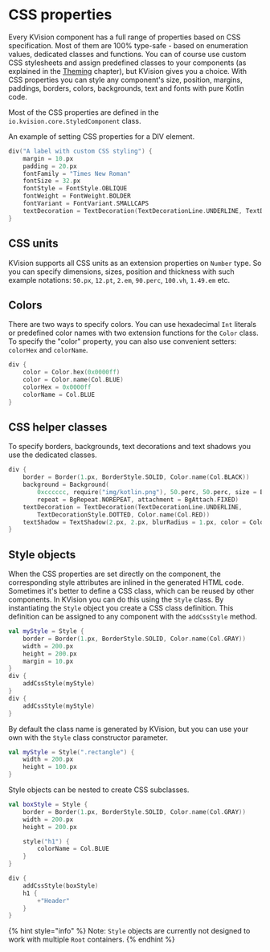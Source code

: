 # CSS properties

Every KVision component has a full range of properties based on CSS specification. Most of them are 100% type-safe - based on enumeration values, dedicated classes and functions. You can of course use custom CSS stylesheets and assign predefined classes to your components \(as explained in the [Theming](themes.md#adding-a-custom-css-file-to-your-application) chapter\), but KVision gives you a choice. With CSS properties you can style any component's size, position, margins, paddings, borders, colors, backgrounds, text and fonts with pure Kotlin code.

Most of the CSS properties are defined in the `io.kvision.core.StyledComponent` class.

An example of setting CSS properties for a DIV element.

```kotlin
div("A label with custom CSS styling") {
    margin = 10.px
    padding = 20.px
    fontFamily = "Times New Roman"
    fontSize = 32.px
    fontStyle = FontStyle.OBLIQUE
    fontWeight = FontWeight.BOLDER
    fontVariant = FontVariant.SMALLCAPS
    textDecoration = TextDecoration(TextDecorationLine.UNDERLINE, TextDecorationStyle.DOTTED, Color.name(Col.RED))
}
```

## CSS units

KVision supports all CSS units as an extension properties on `Number` type. So you can specify dimensions, sizes, position and thickness with such example notations: `50.px`, `12.pt`, `2.em`, `90.perc`, `100.vh`, `1.49.em` etc.

## Colors

There are two ways to specify colors. You can use hexadecimal `Int` literals or predefined color names with two extension functions for the `Color` class. To specify the "color" property, you can also use convenient setters: `colorHex` and `colorName`.

```kotlin
div {
    color = Color.hex(0x0000ff)
    color = Color.name(Col.BLUE)
    colorHex = 0x0000ff
    colorName = Col.BLUE
}
```

## CSS helper classes

To specify borders, backgrounds, text decorations and text shadows you use the dedicated classes.

```kotlin
div {
    border = Border(1.px, BorderStyle.SOLID, Color.name(Col.BLACK))
    background = Background(
        0xcccccc, require("img/kotlin.png"), 50.perc, 50.perc, size = BgSize.CONTAIN,
        repeat = BgRepeat.NOREPEAT, attachment = BgAttach.FIXED)
    textDecoration = TextDecoration(TextDecorationLine.UNDERLINE, 
        TextDecorationStyle.DOTTED, Color.name(Col.RED))
    textShadow = TextShadow(2.px, 2.px, blurRadius = 1.px, color = Color.name(Col.BLACK))
}
```

## Style objects

When the CSS properties are set directly on the component, the corresponding style attributes are inlined in the generated HTML code. Sometimes it's better to define a CSS class, which can be reused by other components. In KVision you can do this using the `Style` class. By instantiating the `Style` object you create a CSS class definition. This definition can be assigned to any component with the `addCssStyle` method.

```kotlin
val myStyle = Style {
    border = Border(1.px, BorderStyle.SOLID, Color.name(Col.GRAY))
    width = 200.px
    height = 200.px
    margin = 10.px
}
div {
    addCssStyle(myStyle)
}
div {
    addCssStyle(myStyle)
}
```

By default the class name is generated by KVision, but you can use your own with the `Style` class constructor parameter.

```kotlin
val myStyle = Style(".rectangle") {
    width = 200.px
    height = 100.px
}
```

Style objects can be nested to create CSS subclasses.

```kotlin
val boxStyle = Style {
    border = Border(1.px, BorderStyle.SOLID, Color.name(Col.GRAY))
    width = 200.px
    height = 200.px

    style("h1") {
        colorName = Col.BLUE
    }
}

div {
    addCssStyle(boxStyle)
    h1 {
        +"Header"
    }
}
```

{% hint style="info" %}
Note: `Style` objects are currently not designed to work with multiple `Root` containers.
{% endhint %}

